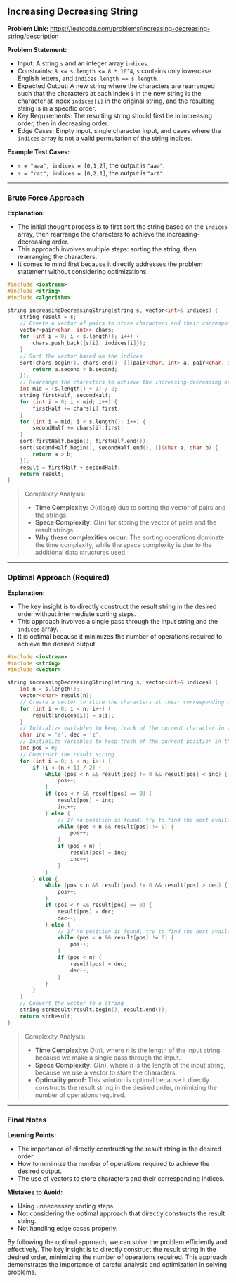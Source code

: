 ## Increasing Decreasing String

**Problem Link:** https://leetcode.com/problems/increasing-decreasing-string/description

**Problem Statement:**
- Input: A string `s` and an integer array `indices`.
- Constraints: `8 <= s.length <= 8 * 10^4`, `s` contains only lowercase English letters, and `indices.length == s.length`.
- Expected Output: A new string where the characters are rearranged such that the characters at each index `i` in the new string is the character at index `indices[i]` in the original string, and the resulting string is in a specific order.
- Key Requirements: The resulting string should first be in increasing order, then in decreasing order.
- Edge Cases: Empty input, single character input, and cases where the `indices` array is not a valid permutation of the string indices.

**Example Test Cases:**
- `s = "aaa", indices = [0,1,2]`, the output is `"aaa"`.
- `s = "rat", indices = [0,2,1]`, the output is `"art"`.

---

### Brute Force Approach

**Explanation:**
- The initial thought process is to first sort the string based on the `indices` array, then rearrange the characters to achieve the increasing-decreasing order.
- This approach involves multiple steps: sorting the string, then rearranging the characters.
- It comes to mind first because it directly addresses the problem statement without considering optimizations.

```cpp
#include <iostream>
#include <string>
#include <algorithm>

string increasingDecreasingString(string s, vector<int>& indices) {
    string result = s;
    // Create a vector of pairs to store characters and their corresponding indices
    vector<pair<char, int>> chars;
    for (int i = 0; i < s.length(); i++) {
        chars.push_back({s[i], indices[i]});
    }
    // Sort the vector based on the indices
    sort(chars.begin(), chars.end(), [](pair<char, int> a, pair<char, int> b) {
        return a.second < b.second;
    });
    // Rearrange the characters to achieve the increasing-decreasing order
    int mid = (s.length() + 1) / 2;
    string firstHalf, secondHalf;
    for (int i = 0; i < mid; i++) {
        firstHalf += chars[i].first;
    }
    for (int i = mid; i < s.length(); i++) {
        secondHalf += chars[i].first;
    }
    sort(firstHalf.begin(), firstHalf.end());
    sort(secondHalf.begin(), secondHalf.end(), [](char a, char b) {
        return a > b;
    });
    result = firstHalf + secondHalf;
    return result;
}
```

> Complexity Analysis:
> - **Time Complexity:** $O(n \log n)$ due to sorting the vector of pairs and the strings.
> - **Space Complexity:** $O(n)$ for storing the vector of pairs and the result strings.
> - **Why these complexities occur:** The sorting operations dominate the time complexity, while the space complexity is due to the additional data structures used.

---

### Optimal Approach (Required)

**Explanation:**
- The key insight is to directly construct the result string in the desired order without intermediate sorting steps.
- This approach involves a single pass through the input string and the `indices` array.
- It is optimal because it minimizes the number of operations required to achieve the desired output.

```cpp
#include <iostream>
#include <string>
#include <vector>

string increasingDecreasingString(string s, vector<int>& indices) {
    int n = s.length();
    vector<char> result(n);
    // Create a vector to store the characters at their corresponding indices
    for (int i = 0; i < n; i++) {
        result[indices[i]] = s[i];
    }
    // Initialize variables to keep track of the current character in the increasing and decreasing parts
    char inc = 'a', dec = 'z';
    // Initialize variables to keep track of the current position in the increasing and decreasing parts
    int pos = 0;
    // Construct the result string
    for (int i = 0; i < n; i++) {
        if (i < (n + 1) / 2) {
            while (pos < n && result[pos] != 0 && result[pos] < inc) {
                pos++;
            }
            if (pos < n && result[pos] == 0) {
                result[pos] = inc;
                inc++;
            } else {
                // If no position is found, try to find the next available position
                while (pos < n && result[pos] != 0) {
                    pos++;
                }
                if (pos < n) {
                    result[pos] = inc;
                    inc++;
                }
            }
        } else {
            while (pos < n && result[pos] != 0 && result[pos] > dec) {
                pos++;
            }
            if (pos < n && result[pos] == 0) {
                result[pos] = dec;
                dec--;
            } else {
                // If no position is found, try to find the next available position
                while (pos < n && result[pos] != 0) {
                    pos++;
                }
                if (pos < n) {
                    result[pos] = dec;
                    dec--;
                }
            }
        }
    }
    // Convert the vector to a string
    string strResult(result.begin(), result.end());
    return strResult;
}
```

> Complexity Analysis:
> - **Time Complexity:** $O(n)$, where $n$ is the length of the input string, because we make a single pass through the input.
> - **Space Complexity:** $O(n)$, where $n$ is the length of the input string, because we use a vector to store the characters.
> - **Optimality proof:** This solution is optimal because it directly constructs the result string in the desired order, minimizing the number of operations required.

---

### Final Notes

**Learning Points:**
- The importance of directly constructing the result string in the desired order.
- How to minimize the number of operations required to achieve the desired output.
- The use of vectors to store characters and their corresponding indices.

**Mistakes to Avoid:**
- Using unnecessary sorting steps.
- Not considering the optimal approach that directly constructs the result string.
- Not handling edge cases properly.

By following the optimal approach, we can solve the problem efficiently and effectively. The key insight is to directly construct the result string in the desired order, minimizing the number of operations required. This approach demonstrates the importance of careful analysis and optimization in solving problems.